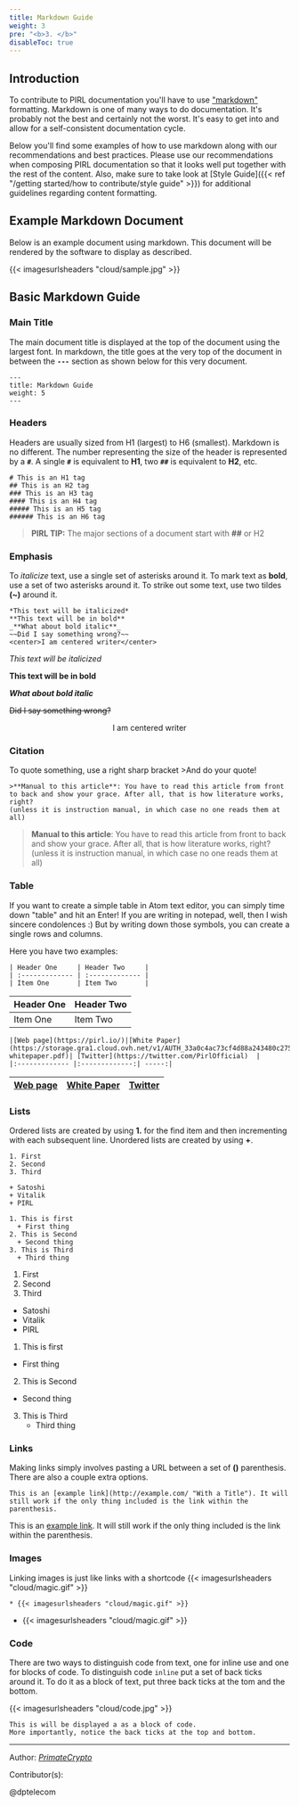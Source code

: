 ```yaml
---
title: Markdown Guide
weight: 3
pre: "<b>3. </b>"
disableToc: true
---
```


## Introduction

To contribute to PIRL documentation you'll have to use ["markdown"](https://daringfireball.net/projects/markdown/syntax) formatting. Markdown is one of many ways to do documentation. It's probably not the best and certainly not the worst. It's easy to get into and allow for a self-consistent documentation cycle.

Below you'll find some examples of how to use markdown along with our recommendations and best practices. Please use our recommendations when composing PIRL documentation so that it looks well put together with the rest of the content. Also, make sure to take look at [Style Guide]({{< ref "/getting started/how to contribute/style guide" >}}) for additional guidelines regarding content formatting.

## Example Markdown Document

Below is an example document using markdown. This document will be rendered by the software to display as described.

{{< imagesurlsheaders "cloud/sample.jpg" >}}

## Basic Markdown Guide

### Main Title

The main document title is displayed at the top of the document using the largest font. In markdown, the title goes at the very top of the document in between the **`---`** section as shown below for this very document.

```
---
title: Markdown Guide
weight: 5
---
```

### Headers

Headers are usually sized from H1 (largest) to H6 (smallest). Markdown is no different. The number representing the size of the header is represented by a **`#`**. A single **`#`** is equivalent to **H1**, two **`##`** is equivalent to **H2**, etc.

```
# This is an H1 tag
## This is an H2 tag
### This is an H3 tag
#### This is an H4 tag
##### This is an H5 tag
###### This is an H6 tag
```

> **PIRL TIP:** The major sections of a document start with **##** or H2

### Emphasis

To *italicize* text, use a single set of asterisks around it. To mark text as **bold**, use a set of two asterisks around it. To strike out some text, use two tildes **(~)** around it.

```
*This text will be italicized*
**This text will be in bold**
_**What about bold italic**_
~~Did I say something wrong?~~
<center>I am centered writer</center>
```

*This text will be italicized*

**This text will be in bold**

_**What about bold italic**_

~~Did I say something wrong?~~

<center>I am centered writer</center>

### Citation

To quote something, use a right sharp bracket >And do your quote!
```
>**Manual to this article**: You have to read this article from front to back and show your grace. After all, that is how literature works, right?
(unless it is instruction manual, in which case no one reads them at all)
```
>**Manual to this article**: You have to read this article from front to back and show your grace. After all, that is how literature works, right?
(unless it is instruction manual, in which case no one reads them at all)


### Table
If you want to create a simple table in Atom text editor, you can simply time down "table" and hit an Enter! If you are writing in notepad, well,
then I wish sincere condolences :) But by writing down those symbols, you can create a single rows and columns.

Here you have two examples:


```
| Header One     | Header Two     |
| :------------- | :------------- |
| Item One       | Item Two       |
```
| Header One     | Header Two     |
| :------------- | :------------- |
| Item One       | Item Two       |



```
|[Web page](https://pirl.io/)|[White Paper](https://storage.gra1.cloud.ovh.net/v1/AUTH_33a0c4ac73cf4d88a243480c275be8ac/pirl/pirl-whitepaper.pdf)| [Twitter](https://twitter.com/PirlOfficial)  |
|:------------- |:-------------:| -----:|

```
|[Web page](https://pirl.io/)|[White Paper](https://storage.gra1.cloud.ovh.net/v1/AUTH_33a0c4ac73cf4d88a243480c275be8ac/pirl/pirl-whitepaper.pdf)| [Twitter](https://twitter.com/PirlOfficial)  |
|:------------- |:-------------:| -----:|



### Lists

Ordered lists are created by using **1.** for the find item and then incrementing with each subsequent line. Unordered lists are created by using **+**.

```
1. First
2. Second
3. Third

+ Satoshi
+ Vitalik
+ PIRL

1. This is first
  + First thing
2. This is Second
  + Second thing
3. This is Third
  + Third thing
```

1. First
2. Second
3. Third

+ Satoshi
+ Vitalik
+ PIRL

1. This is first
  + First thing
2. This is Second
  + Second thing
3. This is Third
    + Third thing

### Links

Making links simply involves pasting a URL between a set of **()** parenthesis. There are also a couple extra options.

```
This is an [example link](http://example.com/ "With a Title"). It will still work if the only thing included is the link within the parenthesis.
```

This is an [example link](http://example.com/ "With a Title"). It will still work if the only thing included is the link within the parenthesis.

### Images

Linking images is just like links with a shortcode {{< imagesurlsheaders "cloud/magic.gif" >}}

```
* {{< imagesurlsheaders "cloud/magic.gif" >}}
```

* {{< imagesurlsheaders "cloud/magic.gif" >}}

### Code

There are two ways to distinguish code from text, one for inline use and one for blocks of code. To distinguish code `inline` put a set of back ticks around it. To do it as a block of text, put three back ticks at the tom and the bottom.

{{< imagesurlsheaders "cloud/code.jpg" >}}

```
This is will be displayed a as a block of code.
More importantly, notice the back ticks at the top and bottom.
```

---
Author:
_[PrimateCrypto](https://twitter.com/PrimateCrypto)_

Contributor(s):  

@dptelecom
